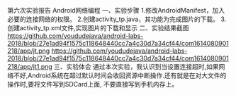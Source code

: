 第六次实验报告 
                                         Android网络编程
一、实验步骤
1.修改AndroidManifest，加入必要的连接网络的权限。 
2.创建activity_tp.java，其功能为完成图片的下载。 
3.创建activity_tp.xml文件,实现图片的下载和显示
二、实验结果截图   
https://github.com/yoududejava/android-labs-2018/blob/27e1ad94f1575c118648440cc7a4c30d7a34cf44/com1614080901218/app/jt.png
https://github.com/yoududejava/android-labs-2018/blob/27e1ad94f1575c118648440cc7a4c30d7a34cf44/com1614080901218/app/jt1.png
三、实验体会
通过本次实验，我认识到当设置连接超时,如果网络不好,Android系统在超过默认时间会收回资源中断操作.还有就是在对大文件的操作时,要将文件写到SDCard上面,
不要直接写到手机内存上。
